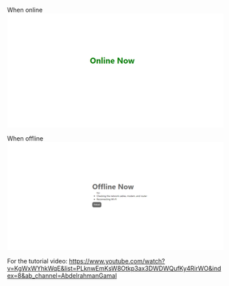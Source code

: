 When online
<img src="images/onlineImg.png">


When offline
<img src="images/offlineImg.png">
 
 For the tutorial video:
 https://www.youtube.com/watch?v=KgWxWYhkWqE&list=PLknwEmKsW8Otkp3ax3DWDWQufKy4RirWO&index=8&ab_channel=AbdelrahmanGamal
